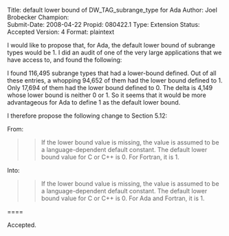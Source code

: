 Title:       default lower bound of DW_TAG_subrange_type for Ada
Author:      Joel Brobecker
Champion:    
Submit-Date: 2008-04-22
Propid:      080422.1
Type:        Extension
Status:      Accepted
Version:     4
Format:      plaintext

I would like to propose that, for Ada, the default lower bound of subrange
types would be 1. I did an audit of one of the very large applications
that we have access to, and found the following:

I found 116,495 subrange types that had a lower-bound defined.  Out of
all these entries, a whopping 94,652 of them had the lower bound defined
to 1. Only 17,694 of them had the lower bound defined to 0.  The delta
is 4,149 whose lower bound is neither 0 or 1. So it seems that it would
be more advantageous for Ada to define 1 as the default lower bound.

I therefore propose the following change to Section 5.12:

From:

> > If the lower bound value is missing, the value is assumed to be a
> > language-dependent default constant. The default lower bound value for
> > C or C++ is 0. For Fortran, it is 1.

Into:

> > If the lower bound value is missing, the value is assumed to be a
> > language-dependent default constant. The default lower bound value for
> > C or C++ is 0. For Ada and Fortran, it is 1.

====

Accepted.

